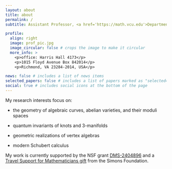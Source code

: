 ```yaml
---
layout: about
title: about
permalink: /
subtitle: Assistant Professor, <a href='https://math.vcu.edu'>Department of Mathematics and Applied Mathematics</a>, <a href='https://www.vcu.edu'>Virginia Commonwealth University</a>

profile:
  align: right
  image: prof_pic.jpg
  image_circular: false # crops the image to make it circular
  more_info: >
    <p>office: Harris Hall 4173</p>
    <p>1015 Floyd Avenue Box 842014</p>
    <p>Richmond, VA 23284-2014, USA</p>

news: false # includes a list of news items
selected_papers: false # includes a list of papers marked as "selected={true}"
social: true # includes social icons at the bottom of the page
---
```



My research interests focus on:

-   the geometry of algebraic curves, abelian varieties, and their moduli spaces
  
-   quantum invariants of knots and 3-manifolds
  
-   geometric realizations of vertex algebras
  
-   modern Schubert calculus

My work is currently supported by the NSF grant <a href='https://www.nsf.gov/awardsearch/showAward?AWD_ID=2404896'>DMS-2404896</a> and a <a href='https://www.simonsfoundation.org/grant/travel-support-for-mathematicians/?tab=awardees'>Travel Support for Mathematicians gift</a> from the Simons Foundation.
